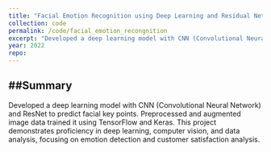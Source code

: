 ```yaml
---
title: "Facial Emotion Recognition using Deep Learning and Residual Networks "
collection: code
permalink: /code/facial_emotion_recongnition
excerpt: "Developed a deep learning model with CNN (Convolutional Neural Network) and ResNet to predict facial key points.<br><b>Skills</b>: CNN, ResNet, Deep Learning, TensorFlow."
year: 2022
repo: 
---
```


##Summary
---

Developed a deep learning model with CNN (Convolutional Neural Network) and ResNet to predict facial key points. Preprocessed and augmented image data trained it using TensorFlow and Keras. This project demonstrates proficiency in deep learning, computer vision, and data analysis, focusing on emotion detection and customer satisfaction analysis. 